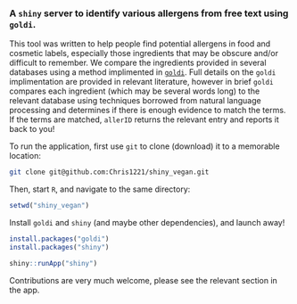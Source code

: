 ### A `shiny` server to identify various allergens from free text using `goldi`. 

This tool was written to help people find potential allergens in food and cosmetic labels, especially those ingredients that may be obscure and/or difficult to remember.  We compare the ingredients provided in several databases using a method implimented in [`goldi`](https://github.com/chris1221/goldi). Full details on the `goldi` implimentation are provided in relevant literature, however in brief `goldi` compares each ingredient (which may be several words long) to the relevant database using techniques borrowed from natural language processing and determines if there is enough evidence to match the terms. If the terms are matched, `allerID` returns the relevant entry and reports it back to you!

To run the application, first use `git` to clone (download) it to a memorable location:

```sh
git clone git@github.com:Chris1221/shiny_vegan.git
```

Then, start `R`, and navigate to the same directory:

```R
setwd("shiny_vegan")
```

Install `goldi` and `shiny` (and maybe other dependencies), and launch away!

```R
install.packages("goldi")
install.packages("shiny")

shiny::runApp("shiny")
```

Contributions are very much welcome, please see the relevant section in the app. 


